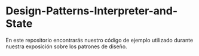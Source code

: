 # Design-Patterns-Interpreter-and-State
En este repositorio encontrarás nuestro código de ejemplo utilizado durante nuestra exposición sobre los patrones de diseño.
